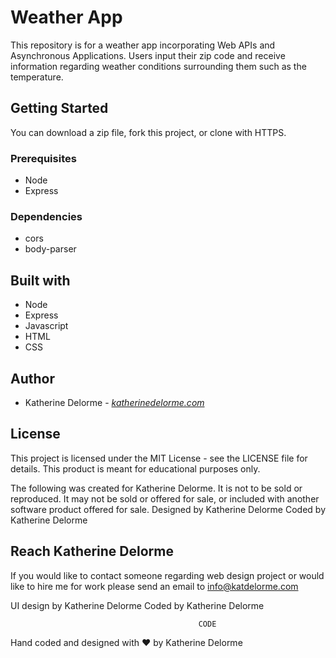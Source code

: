 # Weather App
This repository is for a weather app incorporating Web APIs and Asynchronous Applications. Users input their zip code and receive information regarding weather conditions surrounding them such as the temperature.

## Getting Started
You can download a zip file, fork this project, or clone with HTTPS.

### Prerequisites
* Node
* Express

### Dependencies
* cors
* body-parser

## Built with
* Node
* Express
* Javascript
* HTML
* CSS

## Author
* Katherine Delorme - *[katherinedelorme.com](http://katherinedelorme.com?utm_source=github&utm_medium=repo&utm_campaign=weather_app_readme "Portfolio Website")*

## License
This project is licensed under the MIT License - see the LICENSE file for details.
This product is meant for educational purposes only.

The following was created for Katherine Delorme. It is not to be sold or reproduced. It may not be sold or offered for sale, or included with another software product offered for sale.
Designed by Katherine Delorme
Coded by Katherine Delorme

## Reach Katherine Delorme
If you would like to contact someone regarding web design project or would like to hire me for work please send an email to info@katdelorme.com


UI design by Katherine Delorme
Coded by Katherine Delorme



                                              CODE

Hand coded and designed with &hearts; by Katherine Delorme
